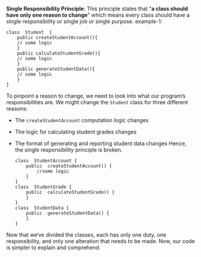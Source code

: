 **Single Responsibility Principle**: 
This principle states that “**a class should have only one reason to change**” which means every class should have a single responsibility or single job or single purpose.
example-1:

    class  Student  {  
	    public createStudentAccount(){  
	    // some logic  
	    }  
	    public calculateStudentGrade(){  
	    // some logic  
	    }  
	    public generateStudentData(){  
	    // some logic  
	    }  
    }
To pinpoint a reason to change, we need to look into what our program’s responsibilities are. We might change the `Student` class for three different reasons:

-   The `createStudentAccount` computation logic changes
-   The logic for calculating student grades changes
-   The format of generating and reporting student data changes
Hence, the single responsibility principle is broken.

	    class  StudentAccount {
			public  createStudentAccount() {
				//some logic
			}
		}
		class  StudentGrade {
			public  calculateStudentGrade() {
			}
		} 
		class  StudentData {
			public  generateStudentData() {
			}
		}

Now that we‘ve divided the classes, each has only one duty, one responsibility, and only one alteration that needs to be made. Now, our code is simpler to explain and comprehend.
